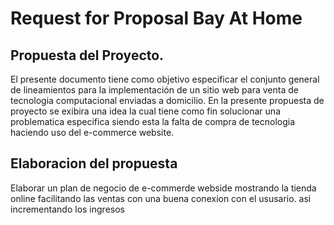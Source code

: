 # Request for Proposal Bay At Home 
## Propuesta del Proyecto.
El presente documento tiene como objetivo especificar el conjunto general de lineamientos para la implementación de un sitio web para venta de tecnologia computacional enviadas a domicilio.
En la presente propuesta de proyecto se exibira una idea la cual tiene como fin solucionar una problematica especifica siendo esta la falta de compra de tecnologia haciendo uso del e-commerce website. 

## Elaboracion del propuesta
Elaborar un plan  de negocio de e-commerde webside mostrando la tienda online facilitando las ventas con una buena conexion con el ususario. asi incrementando los ingresos 
 
